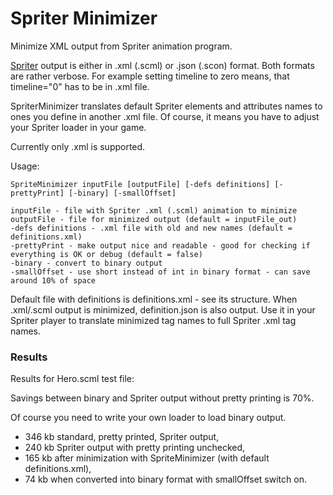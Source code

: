 # Spriter Minimizer
 Minimize XML output from Spriter animation program.

 [Spriter](http://www.brashmonkey.com) output is either in .xml (.scml) or .json (.scon) format. Both formats are rather verbose. For example setting timeline to zero means, that timeline="0" has to be in .xml file.

 SpriterMinimizer translates default Spriter elements and attributes names to ones you define in another .xml file. Of course, it means you have to adjust your Spriter loader in your game.

 Currently only .xml is supported.

Usage:
```
SpriteMinimizer inputFile [outputFile] [-defs definitions] [-prettyPrint] [-binary] [-smallOffset]

inputFile - file with Spriter .xml (.scml) animation to minimize
outputFile - file for minimized output (default = inputFile_out)
-defs definitions - .xml file with old and new names (default = definitions.xml)
-prettyPrint - make output nice and readable - good for checking if everything is OK or debug (default = false)
-binary - convert to binary output
-smallOffset - use short instead of int in binary format - can save around 10% of space
```

 Default file with definitions is definitions.xml - see its structure. When .xml/.scml output is minimized, definition.json is also output. Use it in your Spriter player to translate minimized tag names to full Spriter .xml tag names.


### Results

 Results for Hero.scml test file:

 
 Savings between binary and Spriter output without pretty printing is 70%.

 Of course you need to write your own loader to load binary output.
 
 - 346 kb standard, pretty printed, Spriter output,
 - 240 kb Spriter output with pretty printing unchecked,
 - 165 kb after minimization with SpriteMinimizer (with default definitions.xml),
 - 74 kb when converted into binary format with smallOffset switch on.

